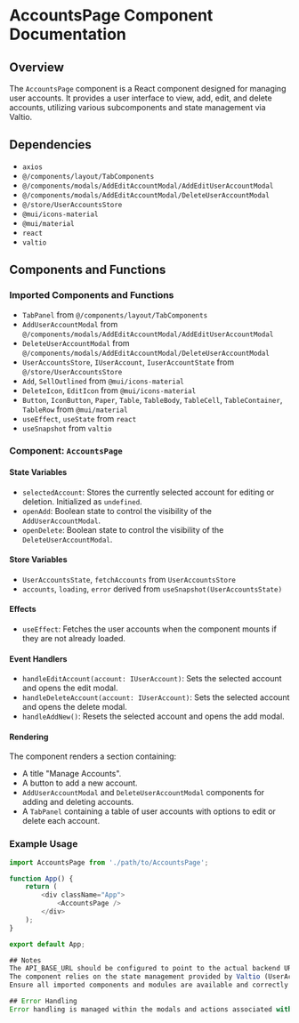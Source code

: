 # AccountsPage Component Documentation

## Overview

The `AccountsPage` component is a React component designed for managing user accounts. It provides a user interface to view, add, edit, and delete accounts, utilizing various subcomponents and state management via Valtio.

## Dependencies

- `axios`
- `@/components/layout/TabComponents`
- `@/components/modals/AddEditAccountModal/AddEditUserAccountModal`
- `@/components/modals/AddEditAccountModal/DeleteUserAccountModal`
- `@/store/UserAccountsStore`
- `@mui/icons-material`
- `@mui/material`
- `react`
- `valtio`

## Components and Functions

### Imported Components and Functions

- `TabPanel` from `@/components/layout/TabComponents`
- `AddUserAccountModal` from `@/components/modals/AddEditAccountModal/AddEditUserAccountModal`
- `DeleteUserAccountModal` from `@/components/modals/AddEditAccountModal/DeleteUserAccountModal`
- `UserAccountsStore`, `IUserAccount`, `IuserAccountState` from `@/store/UserAccountsStore`
- `Add`, `SellOutlined` from `@mui/icons-material`
- `DeleteIcon`, `EditIcon` from `@mui/icons-material`
- `Button`, `IconButton`, `Paper`, `Table`, `TableBody`, `TableCell`, `TableContainer`, `TableRow` from `@mui/material`
- `useEffect`, `useState` from `react`
- `useSnapshot` from `valtio`

### Component: `AccountsPage`

#### State Variables

- `selectedAccount`: Stores the currently selected account for editing or deletion. Initialized as `undefined`.
- `openAdd`: Boolean state to control the visibility of the `AddUserAccountModal`.
- `openDelete`: Boolean state to control the visibility of the `DeleteUserAccountModal`.

#### Store Variables

- `UserAccountsState`, `fetchAccounts` from `UserAccountsStore`
- `accounts`, `loading`, `error` derived from `useSnapshot(UserAccountsState)`

#### Effects

- `useEffect`: Fetches the user accounts when the component mounts if they are not already loaded.

#### Event Handlers

- `handleEditAccount(account: IUserAccount)`: Sets the selected account and opens the edit modal.
- `handleDeleteAccount(account: IUserAccount)`: Sets the selected account and opens the delete modal.
- `handleAddNew()`: Resets the selected account and opens the add modal.

#### Rendering

The component renders a section containing:

- A title "Manage Accounts".
- A button to add a new account.
- `AddUserAccountModal` and `DeleteUserAccountModal` components for adding and deleting accounts.
- A `TabPanel` containing a table of user accounts with options to edit or delete each account.

### Example Usage

```javascript
import AccountsPage from './path/to/AccountsPage';

function App() {
    return (
        <div className="App">
            <AccountsPage />
        </div>
    );
}

export default App;

## Notes 
The API_BASE_URL should be configured to point to the actual backend URL.
The component relies on the state management provided by Valtio (UserAccountsStore).
Ensure all imported components and modules are available and correctly path-referenced.

## Error Handling 
Error handling is managed within the modals and actions associated with each account operation. Ensure proper error messages are displayed to the user for a better user experience.